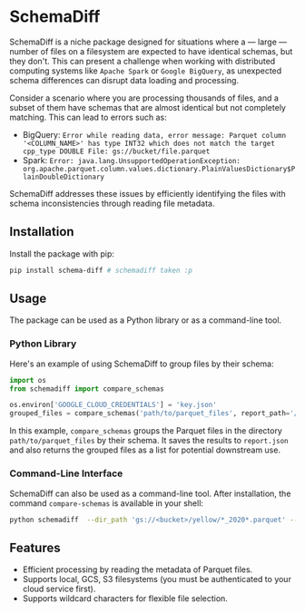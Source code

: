 # SchemaDiff

SchemaDiff is a niche package designed for situations where a — large — number of files on a filesystem are expected to have identical schemas, but they don't. This can present a challenge when working with distributed computing systems like `Apache Spark` or `Google BigQuery`, as unexpected schema differences can disrupt data loading and processing.

Consider a scenario where you are processing thousands of files, and a subset of them have schemas that are almost identical but not completely matching. This can lead to errors such as:

- BigQuery: `Error while reading data, error message: Parquet column '<COLUMN_NAME>' has type INT32 which does not match the target cpp_type DOUBLE File: gs://bucket/file.parquet`
- Spark: `Error: java.lang.UnsupportedOperationException: org.apache.parquet.column.values.dictionary.PlainValuesDictionary$PlainDoubleDictionary`

SchemaDiff addresses these issues by efficiently identifying the files with schema inconsistencies through reading file metadata.

## Installation

Install the package with pip:

```bash
pip install schema-diff # schemadiff taken :p
```

## Usage

The package can be used as a Python library or as a command-line tool.

### Python Library

Here's an example of using SchemaDiff to group files by their schema:

```python
import os
from schemadiff import compare_schemas

os.environ['GOOGLE_CLOUD_CREDENTIALS'] = 'key.json'
grouped_files = compare_schemas('path/to/parquet_files', report_path='/desired/path/to/report.json')
```

In this example, `compare_schemas` groups the Parquet files in the directory `path/to/parquet_files` by their schema. It saves the results to `report.json` and also returns the grouped files as a list for potential downstream use.

### Command-Line Interface

SchemaDiff can also be used as a command-line tool. After installation, the command `compare-schemas` is available in your shell:

```bash
python schemadiff  --dir_path 'gs://<bucket>/yellow/*_2020*.parquet' --fs_type 'gcs' --report_path 'report.json' --return_type 'as_list'
```

## Features

- Efficient processing by reading the metadata of Parquet files.
- Supports local, GCS, S3 filesystems (you must be authenticated to your cloud service first).
- Supports wildcard characters for flexible file selection.